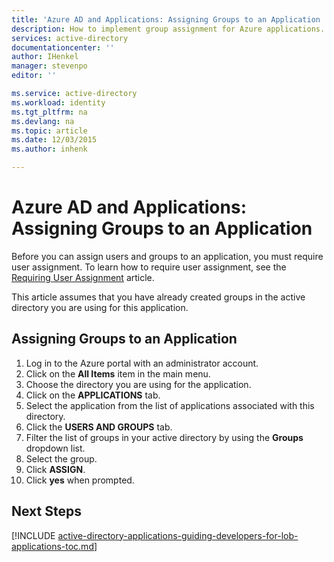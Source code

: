 ```yaml
---
title: 'Azure AD and Applications: Assigning Groups to an Application | Microsoft Azure'
description: How to implement group assignment for Azure applications.
services: active-directory
documentationcenter: ''
author: IHenkel
manager: stevenpo
editor: ''

ms.service: active-directory
ms.workload: identity
ms.tgt_pltfrm: na
ms.devlang: na
ms.topic: article
ms.date: 12/03/2015
ms.author: inhenk

---
```

# Azure AD and Applications: Assigning Groups to an Application
Before you can assign users and groups to an application, you must require user assignment. To learn how to require user assignment, see the [Requiring User Assignment](active-directory-applications-guiding-developers-requiring-user-assignment.md) article.

This article assumes that you have already created groups in the active directory you are using for this application.

## Assigning Groups to an Application
1. Log in to the Azure portal with an administrator account.
2. Click on the **All Items** item in the main menu.
3. Choose the directory you are using for the application.
4. Click on the **APPLICATIONS** tab.
5. Select the application from the list of applications associated with this directory.
6. Click the **USERS AND GROUPS** tab.
7. Filter the list of groups in your active directory by using the **Groups** dropdown list.
8. Select the group.
9. Click **ASSIGN**.
10. Click **yes** when prompted.

## Next Steps
[!INCLUDE [active-directory-applications-guiding-developers-for-lob-applications-toc.md](../../includes/active-directory-applications-guiding-developers-for-lob-applications-toc.md)]

